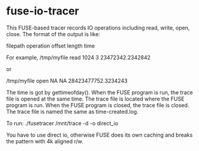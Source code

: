 fuse-io-tracer
==============
This FUSE-based tracer records IO operations 
including read, write, open, close. The format 
of the output is like:

filepath operation offset length time

For example,
/tmp/myfile read 1024 3 23472342.2342842

or 

/tmp/myfile open NA NA 28423477752.3234243

The time is got by gettimeofday(). When the FUSE program
is run, the trace file is opened at the same time.
The trace file is located where the FUSE program is run.
When the FUSE program is closed, the trace file is closed.
The trace file is named the same as time-created.log.


To run:
./fusetracer /mnt/trace -d -o direct_io

You have to use direct io, otherwise FUSE does its
own caching and breaks the pattern with 4k aligned
r/w.
